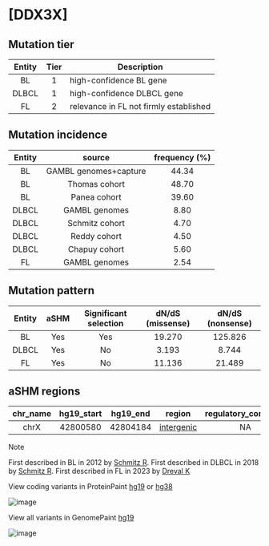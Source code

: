 # [DDX3X]

## Mutation tier

|Entity|Tier|Description                           |
|:------:|:----:|--------------------------------------|
|BL    |1   |high-confidence BL gene               |
|DLBCL |1   |high-confidence DLBCL gene            |
|FL    |2   |relevance in FL not firmly established|
## Mutation incidence

|Entity|source               |frequency (%)|
|:------:|:---------------------:|:-------------:|
|BL    |GAMBL genomes+capture|44.34        |
|BL    |Thomas cohort        |48.70        |
|BL    |Panea cohort         |39.60        |
|DLBCL |GAMBL genomes        | 8.80        |
|DLBCL |Schmitz cohort       | 4.70        |
|DLBCL |Reddy cohort         | 4.50        |
|DLBCL |Chapuy cohort        | 5.60        |
|FL    |GAMBL genomes        | 2.54        |

## Mutation pattern

|Entity|aSHM|Significant selection|dN/dS (missense)|dN/dS (nonsense)|
|:------:|:----:|:---------------------:|:----------------:|:----------------:|
|BL    |Yes |Yes                  |19.270          |125.826         |
|DLBCL |Yes |No                   | 3.193          |  8.744         |
|FL    |Yes |No                   |11.136          | 21.489         |

## aSHM regions

|chr_name|hg19_start|hg19_end|region                                                                                          |regulatory_comment|
|:--------:|:----------:|:--------:|:------------------------------------------------------------------------------------------------:|:------------------:|
|chrX    |42800580  |42804184|[intergenic](https://genome.ucsc.edu/s/rdmorin/GAMBL%20hg19?position=chrX%3A42800580%2D42804184)|NA                |

> [!NOTE]
> First described in BL in 2012 by [Schmitz R](https://pubmed.ncbi.nlm.nih.gov/22885699). First described in DLBCL in 2018 by [Schmitz R](https://pubmed.ncbi.nlm.nih.gov/29641966). First described in FL in 2023 by [Dreval K](https://pubmed.ncbi.nlm.nih.gov/37084389)

View coding variants in ProteinPaint [hg19](https://www.bcgsc.ca/downloads/morinlab/GAMBL/test/genes/DDX3X_protein.html)  or [hg38](https://www.bcgsc.ca/downloads/morinlab/GAMBL/test/genes/DDX3X_protein_hg38.html)

![image](../../images/proteinpaint/DDX3X_NM_001356.svg)

View all variants in GenomePaint [hg19](https://www.bcgsc.ca/downloads/morinlab/GAMBL/test/genes/DDX3X.html)

![image](../../images/proteinpaint/DDX3X.svg)
